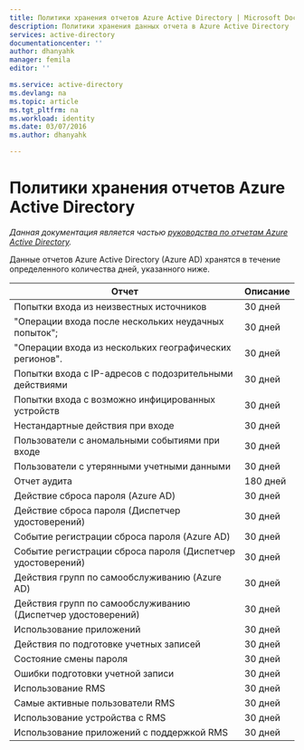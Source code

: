 ```yaml
---
title: Политики хранения отчетов Azure Active Directory | Microsoft Docs
description: Политики хранения данных отчета в Azure Active Directory
services: active-directory
documentationcenter: ''
author: dhanyahk
manager: femila
editor: ''

ms.service: active-directory
ms.devlang: na
ms.topic: article
ms.tgt_pltfrm: na
ms.workload: identity
ms.date: 03/07/2016
ms.author: dhanyahk

---
```

# Политики хранения отчетов Azure Active Directory
*Данная документация является частью [руководства по отчетам Azure Active Directory](active-directory-reporting-guide.md).*

Данные отчетов Azure Active Directory (Azure AD) хранятся в течение определенного количества дней, указанного ниже.

| Отчет | Описание |
| --- | --- |
| Попытки входа из неизвестных источников |30 дней |
| "Операции входа после нескольких неудачных попыток"; |30 дней |
| "Операции входа из нескольких географических регионов". |30 дней |
| Попытки входа с IP-адресов с подозрительными действиями |30 дней |
| Попытки входа с возможно инфицированных устройств |30 дней |
| Нестандартные действия при входе |30 дней |
| Пользователи с аномальными событиями при входе |30 дней |
| Пользователи с утерянными учетными данными |30 дней |
| Отчет аудита |180 дней |
| Действие сброса пароля (Azure AD) |30 дней |
| Действие сброса пароля (Диспетчер удостоверений) |30 дней |
| Событие регистрации сброса пароля (Azure AD) |30 дней |
| Событие регистрации сброса пароля (Диспетчер удостоверений) |30 дней |
| Действия групп по самообслуживанию (Azure AD) |30 дней |
| Действия групп по самообслуживанию (Диспетчер удостоверений) |30 дней |
| Использование приложений |30 дней |
| Действия по подготовке учетных записей |30 дней |
| Состояние смены пароля |30 дней |
| Ошибки подготовки учетной записи |30 дней |
| Использование RMS |30 дней |
| Самые активные пользователи RMS |30 дней |
| Использование устройства с RMS |30 дней |
| Использование приложений с поддержкой RMS |30 дней |

<!---HONumber=AcomDC_0928_2016-->